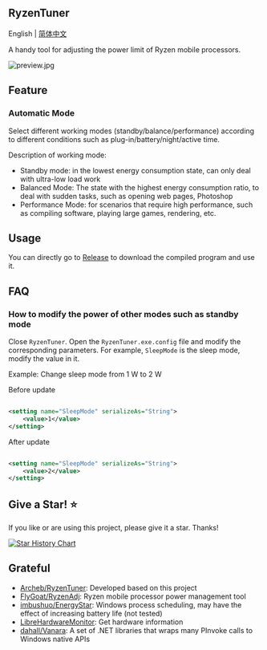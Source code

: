## RyzenTuner

English | [简体中文](README-CN.md)

A handy tool for adjusting the power limit of Ryzen mobile processors.

![preview.jpg](https://s2.loli.net/2022/08/25/YTA9yf8jqOtUEwn.jpg)

## Feature

### Automatic Mode

Select different working modes (standby/balance/performance) according to different conditions such as
plug-in/battery/night/active time.

Description of working mode:

* Standby mode: in the lowest energy consumption state, can only deal with ultra-low load work
* Balanced Mode: The state with the highest energy consumption ratio, to deal with sudden tasks, such as opening web
  pages, Photoshop
* Performance Mode: for scenarios that require high performance, such as compiling software, playing large games,
  rendering, etc.

## Usage

You can directly go to [Release](https://github.com/zqhong/RyzenTuner/releases) to download the compiled program and use
it.

## FAQ

### How to modify the power of other modes such as standby mode

Close `RyzenTuner`. Open the `RyzenTuner.exe.config` file and modify the corresponding parameters. For example, `SleepMode` is the sleep mode, modify the value in it.

Example: Change sleep mode from 1 W to 2 W

Before update

```xml

<setting name="SleepMode" serializeAs="String">
    <value>1</value>
</setting>
```

After update

```xml

<setting name="SleepMode" serializeAs="String">
    <value>2</value>
</setting>
```

## Give a Star! ⭐

If you like or are using this project, please give it a star. Thanks!

[![Star History Chart](https://api.star-history.com/svg?repos=zqhong/RyzenTuner&type=Date)](#RyzenTuner)

## Grateful

* [Archeb/RyzenTuner](https://github.com/Archeb/RyzenTuner): Developed based on this project
* [FlyGoat/RyzenAdj](https://github.com/FlyGoat/RyzenAdj): Ryzen mobile processor power management tool
* [imbushuo/EnergyStar](https://github.com/imbushuo/EnergyStar): Windows process scheduling, may have the effect of increasing battery life (not tested)
* [LibreHardwareMonitor](https://github.com/LibreHardwareMonitor/LibreHardwareMonitor): Get hardware information
* [dahall/Vanara](https://github.com/dahall/Vanara): A set of .NET libraries that wraps many PInvoke calls to Windows native APIs